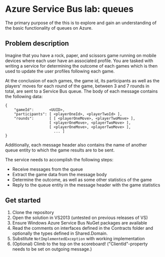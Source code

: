 # Azure Service Bus lab: queues

The primary purpose of the this is to explore and gain an understanding of the
basic functionality of queues on Azure.

## Problem description

Imagine that you have a rock, paper, and scissors game running on mobile
devices where each user have an associated profile. You are tasked with writing
a service for determining the outcome of each games which is then used to
update the user profiles following each game.

At the conclusion of each games, the game id, its participants as well as the
players' moves for each round of the game, between 3 and 7 rounds in total, are
sent to a Service Bus queue. The body of each message contains the following
data:

    {
        "gameId":       <UUID>,
        "participants": [ <playerOneId>, <playerTwoId> ],
        "rounds":       [ [ <playerOneMove>, <playerTwoMove> ],
                        [ <playerOneMove>, <playerTwoMove> ],
                        [ <playerOneMove>, <playerTwoMove> ],
                          ... ]
    }

Additionally, each message header also contains the name of another queue
entity to which the game results are to be sent.

The service needs to accomplish the following steps:

- Receive messages from the queue
- Extract the game data from the message body
- Determine the outcome, as well as some other statistics of the game
- Reply to the queue entity in the message header with the game statistics

## Get started

1. Clone the repository
2. Open the solution in VS2013 (untested on previous releases of VS)
3. Ensure Windows Azure Service Bus NuGet packages are available
4. Read the comments on interfaces defined in the Contracts folder and
   optionally the types defined in Shared.Domain.
5. Substitute ``NotImplementedException`` with working implementation
6. (Optional) Climb to the top on the scoreboard! ("ClientId"-property
   needs to be set on outgoing message.)


